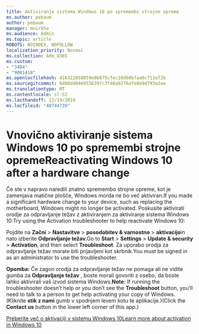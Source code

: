 ```yaml
---
title: Aktiviranje sistema Windows 10 po spremembi strojne opreme
ms.author: pebaum
author: pebaum
manager: mnirkhe
ms.audience: Admin
ms.topic: article
ROBOTS: NOINDEX, NOFOLLOW
localization_priority: Normal
ms.collection: Adm_O365
ms.custom:
- "3484"
- "9001418"
ms.openlocfilehash: 416322058859e0b875cfec10d60bfaa0c711e72b
ms.sourcegitcommit: bd80dd0469556397c3f48a9276afe8e9d793a2ae
ms.translationtype: MT
ms.contentlocale: sl-SI
ms.lasthandoff: 12/19/2019
ms.locfileid: "40744739"
---
```

# <a name="reactivating-windows-10-after-a-hardware-change"></a><span data-ttu-id="a8195-102">Vnovično aktiviranje sistema Windows 10 po spremembi strojne opreme</span><span class="sxs-lookup"><span data-stu-id="a8195-102">Reactivating Windows 10 after a hardware change</span></span>

<span data-ttu-id="a8195-103">Če ste v napravo naredili znatno spremembo strojne opreme, kot je zamenjava matične plošče, Windows morda ne bo več aktiviran.</span><span class="sxs-lookup"><span data-stu-id="a8195-103">If you made a significant hardware change to your device, such as replacing the motherboard, Windows might no longer be activated.</span></span> <span data-ttu-id="a8195-104">Poskusite aktivirati orodje za odpravljanje težav z aktiviranjem za aktiviranje sistema Windows 10:</span><span class="sxs-lookup"><span data-stu-id="a8195-104">Try using the Activation troubleshooter to help reactivate Windows 10:</span></span>

<span data-ttu-id="a8195-105">Pojdite na **Začni** > **Nastavitve** > **posodobitev & varnostno** > **aktivacijo**in nato izberite **Odpravljanje težav**.</span><span class="sxs-lookup"><span data-stu-id="a8195-105">Go to **Start** > **Settings** > **Update & security** > **Activation**, and then select **Troubleshoot**.</span></span> <span data-ttu-id="a8195-106">Za uporabo orodja za odpravljanje težav morate biti prijavljeni kot skrbnik.</span><span class="sxs-lookup"><span data-stu-id="a8195-106">You must be signed in as an administrator to use the troubleshooter.</span></span>

<span data-ttu-id="a8195-107">**Opomba:** Če zagon orodja za odpravljanje težav ne pomaga ali ne vidite gumba za **Odpravljanje težav** , boste morali govoriti z osebo, da boste lahko aktivirali vaš izvod sistema Windows.</span><span class="sxs-lookup"><span data-stu-id="a8195-107">**Note:** If running the troubleshooter doesn’t help or you don’t see the **Troubleshoot** button, you’ll need to talk to a person to get help activating your copy of Windows.</span></span> <span data-ttu-id="a8195-108">(Kliknite **stik z nami** gumb v spodnjem levem kotu te aplikacije.)</span><span class="sxs-lookup"><span data-stu-id="a8195-108">(Click the **Contact us** button in the lower left corner of this app.)</span></span>

[<span data-ttu-id="a8195-109">Preberite več o aktivaciji v sistemu Windows 10</span><span class="sxs-lookup"><span data-stu-id="a8195-109">Learn more about activation in Windows 10</span></span>](https://support.microsoft.com/help/12440/windows-10-activate)
